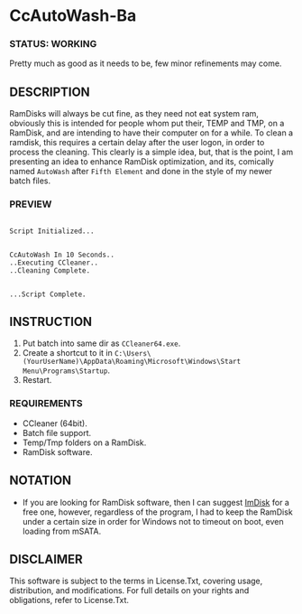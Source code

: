 # CcAutoWash-Ba

### STATUS: WORKING
Pretty much as good as it needs to be, few minor refinements may come.

## DESCRIPTION
RamDisks will always be cut fine, as they need not eat system ram, obviously this is intended for people whom put their, TEMP and TMP, on a RamDisk, and are intending to have their computer on for a while. To clean a ramdisk, this requires a certain delay after the user logon, in order to process the cleaning. This clearly is a simple idea, but, that is the point, I am presenting an idea to enhance RamDisk optimization, and its, comically named `AutoWash` after `Fifth Element` and done in the style of my newer batch files.

### PREVIEW
```

Script Initialized...


CcAutoWash In 10 Seconds..
..Executing CCleaner..
..Cleaning Complete.


...Script Complete.
```

## INSTRUCTION
1. Put batch into same dir as `CCleaner64.exe`.
2. Create a shortcut to it in `C:\Users\(YourUserName)\AppData\Roaming\Microsoft\Windows\Start Menu\Programs\Startup`.
3. Restart.

### REQUIREMENTS
- CCleaner (64bit).
- Batch file support.
- Temp/Tmp folders on a RamDisk.
- RamDisk software.

## NOTATION
- If you are looking for RamDisk software, then I can suggest [ImDisk](https://github.com/LTRData/ImDisk) for a free one, however, regardless of the program, I had to keep the RamDisk under a certain size in order for Windows not to timeout on boot, even loading from mSATA. 
 
## DISCLAIMER
This software is subject to the terms in License.Txt, covering usage, distribution, and modifications. For full details on your rights and obligations, refer to License.Txt.
